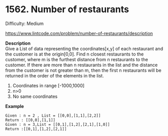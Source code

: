 # 1562. Number of restaurants

Difficulty: Medium

https://www.lintcode.com/problem/number-of-restaurants/description

**Description**  
Give a List of data representing the coordinates[x,y] of each restaurant and the customer is at the origin[0,0]. Find n closest restaurants to the customer, where m is the furthest distance from n restaurants to the customer. If there are more than n restaurants in the list and the distance from the customer is not greater than m, then the first n restaurants will be returned in the order of the elements in the list.

1. Coordinates in range [-1000,1000]
2. n>0
3. No same coordinates

**Example**  
```
Given : n = 2 , List = [[0,0],[1,1],[2,2]]
Return : [[0,0],[1,1]]
Given : n = 3,List = [[0,1],[1,2],[2,1],[1,0]]
Return :[[0,1],[1,2],[2,1]]
```
